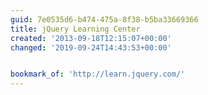 ```yaml
---
guid: 7e0535d6-b474-475a-8f38-b5ba33669366
title: jQuery Learning Center
created: '2013-09-18T12:15:07+00:00'
changed: '2019-09-24T14:43:53+00:00'


bookmark_of: 'http://learn.jquery.com/'
---
```




